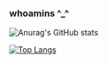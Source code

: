 ### whoamins ^_^
  
![Anurag's GitHub stats](https://github-readme-stats.vercel.app/api?username=whoamins&show_icons=true&theme=radical)



[![Top Langs](https://github-readme-stats2-five.vercel.app/api/top-langs/?username=whoamins&layout=compact&langs_count=8)](https://github.com/anuraghazra/github-readme-stats)

